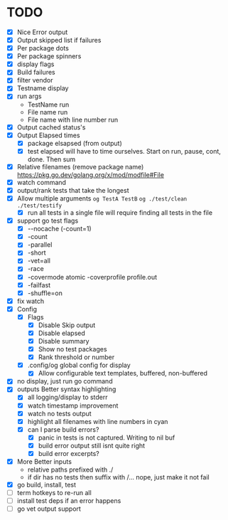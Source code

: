 # TODO
- [x] Nice Error output
- [x] Output skipped list if failures
- [x] Per package dots
- [x] Per package spinners
- [x] display flags
- [x] Build failures
- [x] filter vendor
- [x] Testname display
- [x] run args
  - TestName run
  - File name run
  - File name with line number run
- [x] Output cached status's
- [x] Output Elapsed times
    - [x] package elsapsed (from output)
    - [x] test elapsed will have to time ourselves. Start on run, pause, cont, done. Then sum
- [x] Relative filenames (remove package name) https://pkg.go.dev/golang.org/x/mod/modfile#File
- [x] watch command
- [x] output/rank tests that take the longest
- [x] Allow multiple arguments `og TestA TestB` `og ./test/clean ./test/testify`
    - [x] run all tests in a single file will require finding all tests in the file
- [x] support go test flags
  - [x] --nocache (-count=1)
  - [x] -count
  - [x] -parallel
  - [x] -short
  - [x] -vet=all
  - [x] -race
  - [x] -covermode atomic -coverprofile profile.out
  - [x] -failfast
  - [x] -shuffle=on
- [x] fix watch
- [x] Config
  - [x] Flags
    - [x] Disable Skip output
    - [x] Disable elapsed
    - [x] Disable summary
    - [x] Show no test packages
    - [x] Rank threshold or number
  - [x] .config/og global config for display
    - [x] Allow configurable text templates, buffered, non-buffered
- [x] no display, just run go command
- [x] outputs Better syntax highlighting
  - [x] all logging/display to stderr
  - [x] watch timestamp improvement
  - [x] watch no tests output
  - [x] highlight all filenames with line numbers in cyan
  - [x] can I parse build errors?
    - [x] panic in tests is not captured. Writing to nil buf
    - [x] build error output still isnt quite right
    - [x] build error excerpts?
- [x] More Better inputs
  - relative paths prefixed with ./
  - if dir has no tests then suffix with /... nope, just make it not fail
- [x] go build, install, test
- [ ] term hotkeys to re-run all
- [ ] install test deps if an error happens
- [ ] go vet output support
